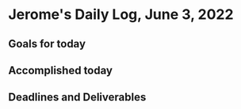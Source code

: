 # Jerome's Daily Log, June 3, 2022

## Goals for today

## Accomplished today

## Deadlines and Deliverables

